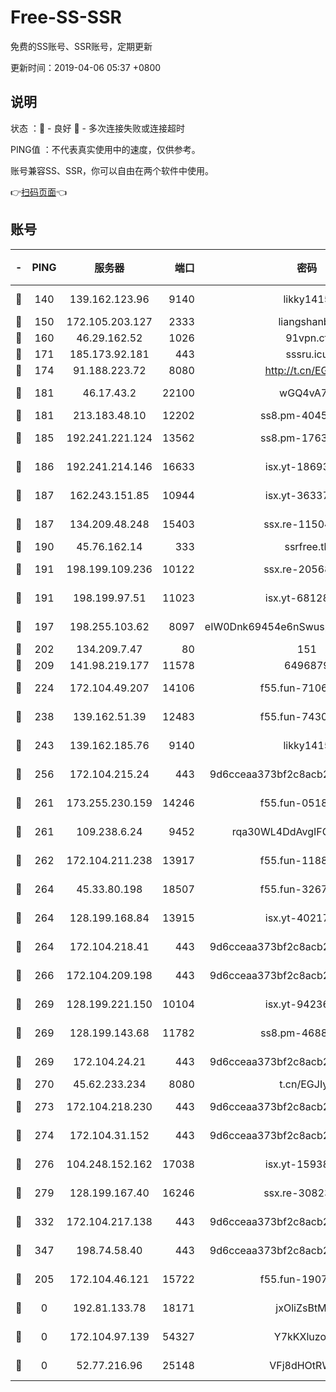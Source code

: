 # Free-SS-SSR

免费的SS账号、SSR账号，定期更新

更新时间：2019-04-06 05:37 +0800

## 说明

状态     ：🙂 - 良好 🙁 - 多次连接失败或连接超时

PING值   ：不代表真实使用中的速度，仅供参考。

账号兼容SS、SSR，你可以自由在两个软件中使用。

👉[扫码页面](https://liesauer.github.io/Free-SS-SSR/)👈

## 账号

|-|PING|服务器|端口|密码|加密方式|区域|
|:----:|:----:|:-----:|-----:|:----:|:----:|:----:|
|🙂|140|139.162.123.96|9140|likky1415|aes-256-cfb|JP|
|🙂|150|172.105.203.127|2333|liangshanbo|chacha20|JP|
|🙂|160|46.29.162.52|1026|91vpn.cf|rc4-md5|RU|
|🙂|171|185.173.92.181|443|sssru.icu|rc4-md5|RU|
|🙂|174|91.188.223.72|8080|http://t.cn/EGJIyrl|rc4-md5|RU|
|🙂|181|46.17.43.2|22100|wGQ4vA7D|aes-256-gcm|RU|
|🙂|181|213.183.48.10|12202|ss8.pm-40455231|rc4-md5|RU|
|🙂|185|192.241.221.124|13562|ss8.pm-17637421|aes-256-cfb|US|
|🙂|186|192.241.214.146|16633|isx.yt-18693528|aes-256-cfb|US|
|🙂|187|162.243.151.85|10944|isx.yt-36337556|aes-256-cfb|US|
|🙂|187|134.209.48.248|15403|ssx.re-11504634|aes-256-cfb|US|
|🙂|190|45.76.162.14|333|ssrfree.tk|rc4|SG|
|🙂|191|198.199.109.236|10122|ssx.re-20568805|aes-256-cfb|US|
|🙂|191|198.199.97.51|11023|isx.yt-68128426|aes-256-cfb|US|
|🙂|197|198.255.103.62|8097|eIW0Dnk69454e6nSwuspv9DmS201tQ0D|aes-256-cfb|US|
|🙂|202|134.209.7.47|80|151|chacha20|US|
|🙂|209|141.98.219.177|11578|6496879|chacha20|US|
|🙂|224|172.104.49.207|14106|f55.fun-71064831|aes-256-cfb|SG|
|🙂|238|139.162.51.39|12483|f55.fun-74303824|aes-256-cfb|SG|
|🙂|243|139.162.185.76|9140|likky1415|aes-256-cfb|DE|
|🙂|256|172.104.215.24|443|9d6cceaa373bf2c8acb22e60b6a58be6|aes-256-cfb|US|
|🙂|261|173.255.230.159|14246|f55.fun-05182149|aes-256-cfb|US|
|🙂|261|109.238.6.24|9452|rqa30WL4DdAvgIFG6Fs3znzTa|aes-256-cfb|FR|
|🙂|262|172.104.211.238|13917|f55.fun-11889830|aes-256-cfb|US|
|🙂|264|45.33.80.198|18507|f55.fun-32675560|aes-256-cfb|US|
|🙂|264|128.199.168.84|13915|isx.yt-40217254|aes-256-cfb|SG|
|🙂|264|172.104.218.41|443|9d6cceaa373bf2c8acb22e60b6a58be6|aes-256-cfb|US|
|🙂|266|172.104.209.198|443|9d6cceaa373bf2c8acb22e60b6a58be6|aes-256-cfb|US|
|🙂|269|128.199.221.150|10104|isx.yt-94236537|aes-256-cfb|SG|
|🙂|269|128.199.143.68|11782|ss8.pm-46888146|aes-256-cfb|SG|
|🙂|269|172.104.24.21|443|9d6cceaa373bf2c8acb22e60b6a58be6|aes-256-cfb|US|
|🙂|270|45.62.233.234|8080|t.cn/EGJIyrl|rc4-md5|CA|
|🙂|273|172.104.218.230|443|9d6cceaa373bf2c8acb22e60b6a58be6|aes-256-cfb|US|
|🙂|274|172.104.31.152|443|9d6cceaa373bf2c8acb22e60b6a58be6|aes-256-cfb|US|
|🙂|276|104.248.152.162|17038|isx.yt-15938934|aes-256-cfb|SG|
|🙂|279|128.199.167.40|16246|ssx.re-30823019|aes-256-cfb|SG|
|🙂|332|172.104.217.138|443|9d6cceaa373bf2c8acb22e60b6a58be6|aes-256-cfb|US|
|🙂|347|198.74.58.40|443|9d6cceaa373bf2c8acb22e60b6a58be6|aes-256-cfb|US|
|🙂|205|172.104.46.121|15722|f55.fun-19071189|aes-256-cfb|SG|
|🙁|0|192.81.133.78|18171|jxOliZsBtMYa|aes-256-cfb|US|
|🙁|0|172.104.97.139|54327|Y7kKXluzoznj|aes-256-cfb|JP|
|🙁|0|52.77.216.96|25148|VFj8dHOtRWXu|aes-256-cfb|SG|
